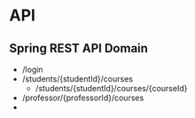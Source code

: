 # API

## Spring REST API Domain

* /login
* /students/{studentId}/courses
  * /students/{studentId}/courses/{courseId}
* /professor/{professorId}/courses
* 